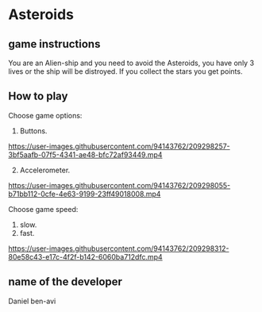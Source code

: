# Asteroids

## game instructions
You are an Alien-ship and you need to avoid the Asteroids, you have only 3 lives or the ship will be distroyed.
If you collect the stars you get points.



## How to play
Choose game options:
1. Buttons.


https://user-images.githubusercontent.com/94143762/209298257-3bf5aafb-07f5-4341-ae48-bfc72af93449.mp4


 
2. Accelerometer.



https://user-images.githubusercontent.com/94143762/209298055-b71bb112-0cfe-4e63-9199-23ff49018008.mp4





Choose game speed:
1. slow.
2. fast.


https://user-images.githubusercontent.com/94143762/209298312-80e58c43-e17c-4f2f-b142-6060ba712dfc.mp4






## name of the developer
Daniel ben-avi
